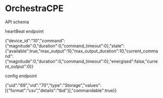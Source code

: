 # OrchestraCPE

API schema

heartBeat endpoint

{"device_id":"10","command":{"magnitude":0,"duration":0,"command_timeout":0},"state":{"available":true,"max_output":10,"max_output_duration":10,"current_command":{"magnitude":0,"duration":0,"command_timeout":0},"energised":false,"current_output":0}}

config endpoint

{"uid":"69","vid":"70","type":"Storage","values":[{"format":"csv","details":"tbd"}],"commandable":true}}
